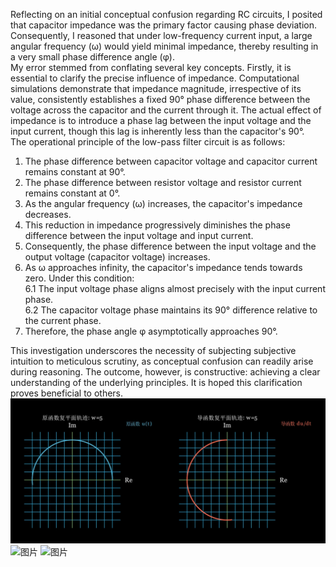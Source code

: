 Reflecting on an initial conceptual confusion regarding RC circuits, I posited that capacitor impedance was the primary factor causing phase deviation. Consequently, I reasoned that under low-frequency current input, a large angular frequency (ω) would yield minimal impedance, thereby resulting in a very small phase difference angle (φ). <br>
My error stemmed from conflating several key concepts. Firstly, it is essential to clarify the precise influence of impedance. Computational simulations demonstrate that impedance magnitude, irrespective of its value, consistently establishes a fixed 90° phase difference between the voltage across the capacitor and the current through it. The actual effect of impedance is to introduce a phase lag between the input voltage and the input current, though this lag is inherently less than the capacitor's 90°.<br>
The operational principle of the low-pass filter circuit is as follows:<br>
1. The phase difference between capacitor voltage and capacitor current remains constant at 90°.<br>
2. The phase difference between resistor voltage and resistor current remains constant at 0°.<br>
3. As the angular frequency (ω) increases, the capacitor's impedance decreases.<br>
4. This reduction in impedance progressively diminishes the phase difference between the input voltage and input current.<br>
5. Consequently, the phase difference between the input voltage and the output voltage (capacitor voltage) increases.<br>
6. As ω approaches infinity, the capacitor's impedance tends towards zero. Under this condition:<br>
   6.1 The input voltage phase aligns almost precisely with the input current phase.<br>
   6.2 The capacitor voltage phase maintains its 90° difference relative to the current phase.<br>
7. Therefore, the phase angle φ asymptotically approaches 90°.<br>

This investigation underscores the necessity of subjecting subjective intuition to meticulous scrutiny, as conceptual confusion can readily arise during reasoning. The outcome, however, is constructive: achieving a clear understanding of the underlying principles. It is hoped this clarification proves beneficial to others.<br>
![图片](https://github.com/kuaizhoucheng/Mathematical-Visualization-of-the-Phase-Frequency-Response-in-RC-Circuits/blob/main/Result_1.png)
![图片]()
![图片]()
